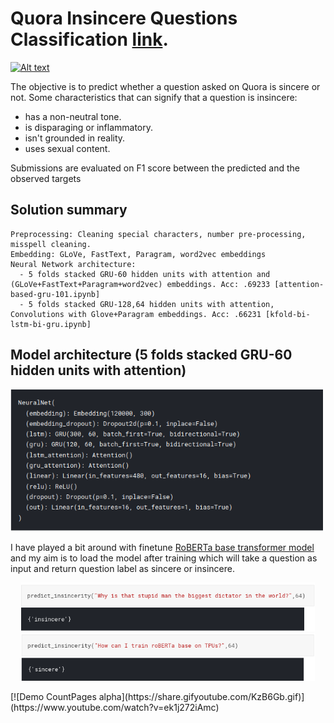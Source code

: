 # Quora Insincere Questions Classification [link](https://www.kaggle.com/c/quora-insincere-questions-classification/overview).


[![Alt text](https://img.youtube.com/vi/VID/0.jpg)](https://www.youtube.com/watch?v=VID)

The objective is to predict whether a question asked on Quora is sincere or not. Some characteristics that can signify that a question is insincere:

* has a non-neutral tone.
* is disparaging or inflammatory.
* isn't grounded in reality.
* uses sexual content.

Submissions are evaluated on F1 score between the predicted and the observed targets
## Solution summary
```
Preprocessing: Cleaning special characters, number pre-processing, misspell cleaning.
Embedding: GLoVe, FastText, Paragram, word2vec embeddings 
Neural Network architecture: 
  - 5 folds stacked GRU-60 hidden units with attention and (GLoVe+FastText+Paragram+word2vec) embeddings. Acc: .69233 [attention-based-gru-101.ipynb]
  - 5 folds stacked GRU-128,64 hidden units with attention, Convolutions with Glove+Paragram embeddings. Acc: .66231 [kfold-bi-lstm-bi-gru.ipynb]
```
## Model architecture (5 folds stacked GRU-60 hidden units with attention)
<p align="center">
 <img src="https://github.com/SumonKantiDey/Kaggle-Competitions/blob/master/Quora%20Insincere%20Questions%20Classification/img/model.png" >
</p>

I have played a bit around with finetune [RoBERTa base transformer model](https://github.com/SumonKantiDey/Kaggle-Competitions/blob/master/Quora%20Insincere%20Questions%20Classification/roberta-insincerity-check.ipynb) and my aim is to load the model after training which will take a question 
as input and return question label as sincere or insincere.
<p align="center">
 <img src="https://github.com/SumonKantiDey/Kaggle-Competitions/blob/master/Quora%20Insincere%20Questions%20Classification/img/one.png" width="470" >
<img src="https://github.com/SumonKantiDey/Kaggle-Competitions/blob/master/Quora%20Insincere%20Questions%20Classification/img/two.png" width="470" >
</p>
<p>
[![Demo CountPages alpha](https://share.gifyoutube.com/KzB6Gb.gif)](https://www.youtube.com/watch?v=ek1j272iAmc)
</p>
